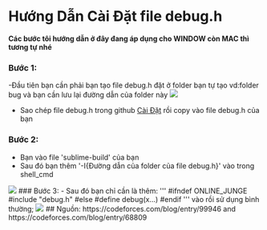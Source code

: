 # Hướng Dẫn Cài Đặt file debug.h

**Các bước tôi hướng dẫn ở đây đang áp dụng cho WINDOW còn MAC thì tương tự nhé**

### Bước 1:
-Đầu tiên bạn cần phải bạn tạo file debug.h đặt ở folder bạn tự tạo vd:folder bug và bạn cần lưu lại đường dẫn của folder này
<img src="https://up-anh.vi-vn.vn/img/1713850120_b70aa7a98dcc27cde4b156c33cc3bc58.">
- Sao chép file debug.h trong github [Cài Đặt](https://github.com/Khong-cam-xuc/CODE_T/tree/main/C%C3%A0i%20%C4%90%E1%BA%B7t) rồi copy vào file debug.h của bạn
### Bước 2:
- Bạn vào file 'sublime-build' của bạn
- Sau đó bạn thêm '-I{Đường dẫn của folder của file debug.h}' vào trong shell_cmd
<img src="https://i.imgur.com/TJQ5KEF.png">
### Bước 3: 
- Sau đó bạn chỉ cần là thêm:
'''
#ifndef ONLINE_JUNGE
#include "debug.h"
#else
#define debug(x...)
#endif
'''
vào rồi sử dụng bình thường;
<img src="https://up-anh.vi-vn.vn/img/1713850176_28dc8ccd9e6c51bc31110244e5ee5507.">
## Nguồn: 
https://codeforces.com/blog/entry/99946 and https://codeforces.com/blog/entry/68809